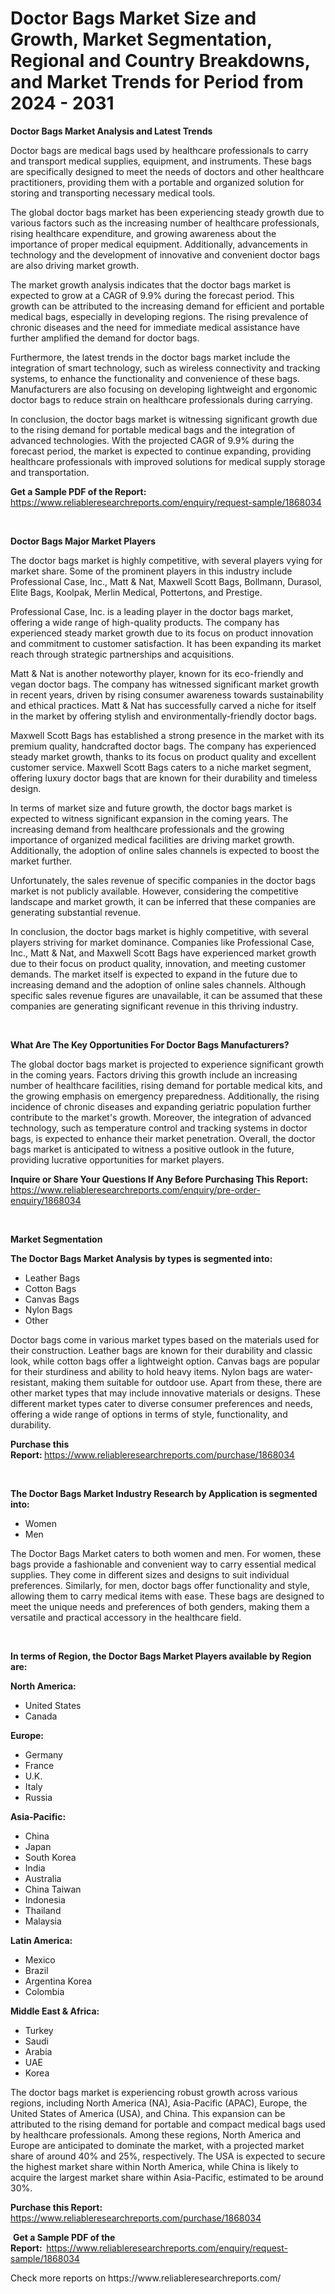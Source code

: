 <p><h1>Doctor Bags Market Size and Growth, Market Segmentation, Regional and Country Breakdowns, and Market Trends for Period from 2024 -  2031</h1></p><p><strong>Doctor Bags Market Analysis and Latest Trends</strong></p>
<p><p>Doctor bags are medical bags used by healthcare professionals to carry and transport medical supplies, equipment, and instruments. These bags are specifically designed to meet the needs of doctors and other healthcare practitioners, providing them with a portable and organized solution for storing and transporting necessary medical tools.</p><p>The global doctor bags market has been experiencing steady growth due to various factors such as the increasing number of healthcare professionals, rising healthcare expenditure, and growing awareness about the importance of proper medical equipment. Additionally, advancements in technology and the development of innovative and convenient doctor bags are also driving market growth.</p><p>The market growth analysis indicates that the doctor bags market is expected to grow at a CAGR of 9.9% during the forecast period. This growth can be attributed to the increasing demand for efficient and portable medical bags, especially in developing regions. The rising prevalence of chronic diseases and the need for immediate medical assistance have further amplified the demand for doctor bags.</p><p>Furthermore, the latest trends in the doctor bags market include the integration of smart technology, such as wireless connectivity and tracking systems, to enhance the functionality and convenience of these bags. Manufacturers are also focusing on developing lightweight and ergonomic doctor bags to reduce strain on healthcare professionals during carrying.</p><p>In conclusion, the doctor bags market is witnessing significant growth due to the rising demand for portable medical bags and the integration of advanced technologies. With the projected CAGR of 9.9% during the forecast period, the market is expected to continue expanding, providing healthcare professionals with improved solutions for medical supply storage and transportation.</p></p>
<p><strong>Get a Sample PDF of the Report:&nbsp;</strong> <a href="https://www.reliableresearchreports.com/enquiry/request-sample/1868034">https://www.reliableresearchreports.com/enquiry/request-sample/1868034</a></p>
<p>&nbsp;</p>
<p><strong>Doctor Bags Major Market Players</strong></p>
<p><p>The doctor bags market is highly competitive, with several players vying for market share. Some of the prominent players in this industry include Professional Case, Inc., Matt & Nat, Maxwell Scott Bags, Bollmann, Durasol, Elite Bags, Koolpak, Merlin Medical, Pottertons, and Prestige. </p><p>Professional Case, Inc. is a leading player in the doctor bags market, offering a wide range of high-quality products. The company has experienced steady market growth due to its focus on product innovation and commitment to customer satisfaction. It has been expanding its market reach through strategic partnerships and acquisitions. </p><p>Matt & Nat is another noteworthy player, known for its eco-friendly and vegan doctor bags. The company has witnessed significant market growth in recent years, driven by rising consumer awareness towards sustainability and ethical practices. Matt & Nat has successfully carved a niche for itself in the market by offering stylish and environmentally-friendly doctor bags. </p><p>Maxwell Scott Bags has established a strong presence in the market with its premium quality, handcrafted doctor bags. The company has experienced steady market growth, thanks to its focus on product quality and excellent customer service. Maxwell Scott Bags caters to a niche market segment, offering luxury doctor bags that are known for their durability and timeless design.</p><p>In terms of market size and future growth, the doctor bags market is expected to witness significant expansion in the coming years. The increasing demand from healthcare professionals and the growing importance of organized medical facilities are driving market growth. Additionally, the adoption of online sales channels is expected to boost the market further.</p><p>Unfortunately, the sales revenue of specific companies in the doctor bags market is not publicly available. However, considering the competitive landscape and market growth, it can be inferred that these companies are generating substantial revenue.</p><p>In conclusion, the doctor bags market is highly competitive, with several players striving for market dominance. Companies like Professional Case, Inc., Matt & Nat, and Maxwell Scott Bags have experienced market growth due to their focus on product quality, innovation, and meeting customer demands. The market itself is expected to expand in the future due to increasing demand and the adoption of online sales channels. Although specific sales revenue figures are unavailable, it can be assumed that these companies are generating significant revenue in this thriving industry.</p></p>
<p>&nbsp;</p>
<p><strong>What Are The Key Opportunities For Doctor Bags Manufacturers?</strong></p>
<p><p>The global doctor bags market is projected to experience significant growth in the coming years. Factors driving this growth include an increasing number of healthcare facilities, rising demand for portable medical kits, and the growing emphasis on emergency preparedness. Additionally, the rising incidence of chronic diseases and expanding geriatric population further contribute to the market's growth. Moreover, the integration of advanced technology, such as temperature control and tracking systems in doctor bags, is expected to enhance their market penetration. Overall, the doctor bags market is anticipated to witness a positive outlook in the future, providing lucrative opportunities for market players.</p></p>
<p><strong>Inquire or Share Your Questions If Any Before Purchasing This Report:</strong> <a href="https://www.reliableresearchreports.com/enquiry/pre-order-enquiry/1868034">https://www.reliableresearchreports.com/enquiry/pre-order-enquiry/1868034</a></p>
<p>&nbsp;</p>
<p><strong>Market Segmentation</strong></p>
<p><strong>The Doctor Bags Market Analysis by types is segmented into:</strong></p>
<p><ul><li>Leather Bags</li><li>Cotton Bags</li><li>Canvas Bags</li><li>Nylon Bags</li><li>Other</li></ul></p>
<p><p>Doctor bags come in various market types based on the materials used for their construction. Leather bags are known for their durability and classic look, while cotton bags offer a lightweight option. Canvas bags are popular for their sturdiness and ability to hold heavy items. Nylon bags are water-resistant, making them suitable for outdoor use. Apart from these, there are other market types that may include innovative materials or designs. These different market types cater to diverse consumer preferences and needs, offering a wide range of options in terms of style, functionality, and durability.</p></p>
<p><strong>Purchase this Report:&nbsp;</strong><a href="https://www.reliableresearchreports.com/purchase/1868034">https://www.reliableresearchreports.com/purchase/1868034</a></p>
<p>&nbsp;</p>
<p><strong>The Doctor Bags Market Industry Research by Application is segmented into:</strong></p>
<p><ul><li>Women</li><li>Men</li></ul></p>
<p><p>The Doctor Bags Market caters to both women and men. For women, these bags provide a fashionable and convenient way to carry essential medical supplies. They come in different sizes and designs to suit individual preferences. Similarly, for men, doctor bags offer functionality and style, allowing them to carry medical items with ease. These bags are designed to meet the unique needs and preferences of both genders, making them a versatile and practical accessory in the healthcare field.</p></p>
<p>&nbsp;</p>
<p><strong>In terms of Region, the Doctor Bags Market Players available by Region are:</strong></p>
<p>
    <p> <strong> North America: </strong>
        <ul>
            <li>United States</li>
            <li>Canada</li>
        </ul>
        </p> 
    <p> <strong> Europe: </strong>
        <ul>
            <li>Germany</li>
            <li>France</li>
            <li>U.K.</li>
            <li>Italy</li>
            <li>Russia</li>
        </ul>
        </p> 
    <p> <strong> Asia-Pacific: </strong>
        <ul>
            <li>China</li>
            <li>Japan</li>
            <li>South Korea</li>
            <li>India</li>
            <li>Australia</li>
            <li>China Taiwan</li>
            <li>Indonesia</li>
            <li>Thailand</li>
            <li>Malaysia</li>
        </ul>
        </p> 
    <p> <strong> Latin America: </strong>
        <ul>
            <li>Mexico</li>
            <li>Brazil</li>
            <li>Argentina Korea</li>
            <li>Colombia</li>
        </ul>
        </p> 
    <p> <strong> Middle East & Africa: </strong>
        <ul>
            <li>Turkey</li>
            <li>Saudi</li>
            <li>Arabia</li>
            <li>UAE</li>
            <li>Korea</li>
        </ul>
    </p>
    </p>
<p><p>The doctor bags market is experiencing robust growth across various regions, including North America (NA), Asia-Pacific (APAC), Europe, the United States of America (USA), and China. This expansion can be attributed to the rising demand for portable and compact medical bags used by healthcare professionals. Among these regions, North America and Europe are anticipated to dominate the market, with a projected market share of around 40% and 25%, respectively. The USA is expected to secure the highest market share within North America, while China is likely to acquire the largest market share within Asia-Pacific, estimated to be around 30%.</p></p>
<p><strong>Purchase this Report: </strong><a href="https://www.reliableresearchreports.com/purchase/1868034">https://www.reliableresearchreports.com/purchase/1868034</a></p>
<p>&nbsp;<strong>Get a Sample PDF of the Report:&nbsp;&nbsp;</strong><a href="https://www.reliableresearchreports.com/enquiry/request-sample/1868034">https://www.reliableresearchreports.com/enquiry/request-sample/1868034</a></p>
<p><strong></strong></p>
<p>Check more reports on https://www.reliableresearchreports.com/</p>